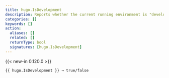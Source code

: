 ```yaml
---
title: hugo.IsDevelopment
description: Reports whether the current running environment is "development".
categories: []
keywords: []
action:
  aliases: []
  related: []
  returnType: bool
  signatures: [hugo.IsDevelopment]
---
```


{{< new-in 0.120.0 >}}

```go-html-template
{{ hugo.IsDevelopment }} → true/false
```
